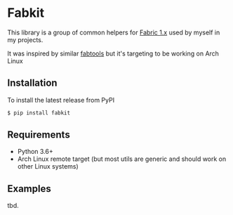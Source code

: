 # Fabkit
This library is a group of common helpers for [Fabric 1.x](https://github.com/fabric/fabric) 
used by myself in my projects.

It was inspired by similar [fabtools](https://github.com/fabtools/fabtools)
but it's targeting to be working on Arch Linux

## Installation

To install the latest release from PyPI

```bash
$ pip install fabkit
```

## Requirements

* Python 3.6+
* Arch Linux remote target (but most utils are generic and should work on other Linux systems)

## Examples

tbd.
